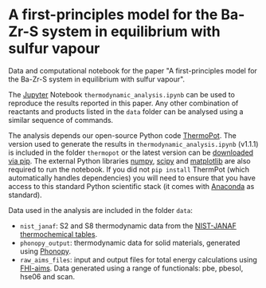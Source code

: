 # A first-principles model for the Ba-Zr-S system in equilibrium with sulfur vapour

Data and computational notebook for the paper "A first-principles model for the Ba-Zr-S system in equilibrium with sulfur vapour".

The [Jupyter](https://jupyter.org/) Notebook `thermodynamic_analysis.ipynb` can be used to reproduce the results reported in this paper. 
Any other combination of reactants and products listed in the `data` folder can be analysed using a similar sequence of commands.

The analysis depends our open-source Python code [ThermoPot](https://github.com/NU-CEM/ThermoPot). The version used to generate the results in `thermodynamic_analysis.ipynb` (v1.1.1) is included in the folder `thermopot` or the latest version can be [downloaded via pip](https://nu-cem.github.io/ThermoPot/installation/). The external Python libraries [numpy](http://numpy.org), [scipy](http://scipy.org) and [matplotlib](http://matplotlib.org) are also required to run the notebook. If you did not `pip install` ThermPot (which automatically handles dependencies) you will need to ensure that you have access to this standard Python scientific stack (it comes with [Anaconda](https://www.anaconda.com) as standard).

Data used in the analysis are included in the folder `data`:

  - `nist_janaf`: S2 and S8 thermodynamic data from the [NIST-JANAF thermochemical tables](https://janaf.nist.gov/).
  - `phonopy_output`: thermodynamic data for solid materials, generated using [Phonopy](https://phonopy.github.io/phonopy/).
  - `raw_aims_files`: input and output files for total energy calculations using [FHI-aims](https://fhi-aims.org/). Data generated using a range of functionals: pbe, pbesol, hse06 and scan.


